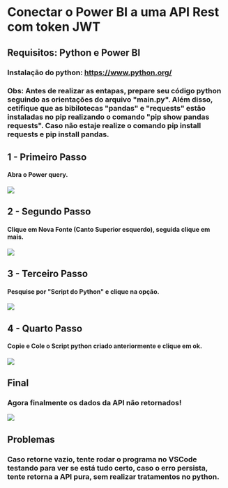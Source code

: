 # Conectar o Power BI a uma API Rest com token JWT

## Requisitos: Python e Power BI

### Instalação do python: https://www.python.org/

### Obs: Antes de realizar as entapas, prepare seu código python seguindo as orientações do arquivo "main.py". Além disso, cetifique que as bibilotecas "pandas" e "requests" estão instaladas no pip realizando o comando "pip show pandas requests". Caso não estaje realize o comando pip install requests e pip install pandas.

## 1 - Primeiro Passo
#### Abra o Power query.
<img src="./imagens_pbi/1.png">

## 2 - Segundo Passo
#### Clique em Nova Fonte (Canto Superior esquerdo), seguida clique em mais.
<img src="./imagens_pbi/2.png">

## 3 - Terceiro Passo
#### Pesquise por "Script do Python" e clique na opção.
<img src="./imagens_pbi/3.png">

## 4 - Quarto Passo
#### Copie e Cole o Script python criado anteriormente e clique em ok.
<img src="./imagens_pbi/4.png">

## Final
### Agora finalmente os dados da API não retornados!
<img src="./imagens_pbi/5.png">

## Problemas
### Caso retorne vazio, tente rodar o programa no VSCode testando para ver se está tudo certo, caso o erro persista, tente retorna a API pura, sem realizar tratamentos no python.